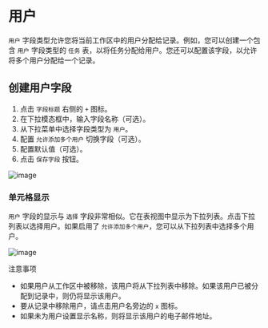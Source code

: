 # 用户

`用户` 字段类型允许您将当前工作区中的用户分配给记录。例如，您可以创建一个包含 `用户` 字段类型的 `任务` 表，以将任务分配给用户。您还可以配置该字段，以允许将多个用户分配给一个记录。

## 创建用户字段

1. 点击 `字段标题` 右侧的 `+` 图标。
2. 在下拉模态框中，输入字段名称（可选）。
3. 从下拉菜单中选择字段类型为 `用户`。
4. 配置 `允许添加多个用户` 切换字段（可选）。
5. 配置默认值（可选）。
6. 点击 `保存字段` 按钮。

![image](https://docs.nocodb.com/assets/images/user-field-2e74a0190f9ce55ebe0a192116b9a3cd.png)

### 单元格显示

`用户` 字段的显示与 `选择` 字段非常相似。它在表视图中显示为下拉列表。点击下拉列表以选择用户。如果启用了 `允许添加多个用户`，您可以从下拉列表中选择多个用户。

![image](https://docs.nocodb.com/assets/images/user-field-cell-66d6cbf30f7cacfe3b24de060277d527.png)

注意事项

- 如果用户从工作区中被移除，该用户将从下拉列表中移除。如果该用户已被分配到记录中，则仍将显示该用户。
- 要从记录中移除用户，请点击用户名旁边的 `x` 图标。
- 如果未为用户设置显示名称，则将显示该用户的电子邮件地址。